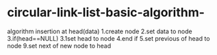 # circular-link-list-basic-algorithm-
algorithm insertion at head(data)
1.create node
2.set data to node
3.if(head==NULL)
3.1set head to node
4.end if
5.set previous of head to node
9.set next of new node to head
